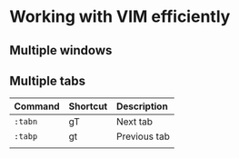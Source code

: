 # Working with VIM efficiently

## Multiple windows

## Multiple tabs

| Command | Shortcut | Description  |
|:--------|:---------|:-------------|
| `:tabn` | gT       | Next tab     |
| `:tabp` | gt       | Previous tab |
|         |          |              |


[Stack Exchange: How can I edit multiple files in VIM?]: https://unix.stackexchange.com/questions/27586/how-can-i-edit-multiple-files-in-vim
[Confirm blog: Mastering Vim: Opening files]: https://blog.confirm.ch/mastering-vim-opening-files/
[Confirm blog: Mastering Vim: Working with multiple files]: https://blog.confirm.ch/mastering-vim-working-with-multiple-files/
